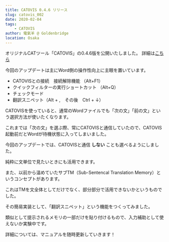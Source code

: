 ```yaml
---
title: CATOVIS 0.4.6 リリース
slug: catovis_002
date: 2020-02-04
tags:
    - CATOVIS
author: 電氣羊 @ Goldenbridge
location: Osaka
---
```


オリジナルCATツール「CATOVIS」の0.4.6版を公開いたしました。
詳細は[こちら](https://man.catovis.com/)

今回のアップデートは主にWord側の操作性向上に主眼を置いています。

- CATOVISとの接続　接続解除機能 （Alt+F1）
- クイックフィルターの実行ショートカット （Alt+Q）
- チェックモード
- 翻訳スニペット（Alt + ,　その後　Ctrl + ↓）

CATOVISを使っていると、通常のWordファイルでも「次の文」「前の文」という選択方法が使いたくなります。

これまでは「次の文」を選ぶ際、常にCATOVISと通信していたので、CATOVIS起動前だとWordが待機状態に入ってしまいました。

今回のアップデートでは、CATOVISと通信 **しない** ことも選べるようにしました。

純粋に文単位で見たいときにも活用できます。

また、以前から温めていたサブTM（Sub-Sentencal Translation Memory）というコンセプトがあります。

これはTMを文全体としてだけでなく、部分部分で活用できないかというものでした。

その簡易実装として、「翻訳スニペット」という機能をつくってみました。

類似として提示されるメモリの一部だけを貼り付けるもので、入力補助として使えないか実験中です。

詳細については、マニュアルを随時更新していきます！

<link-to></link-to>